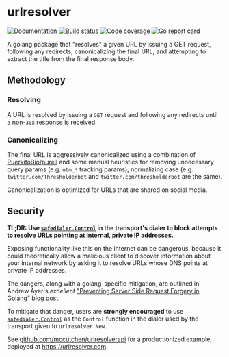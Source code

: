 # urlresolver

[![Documentation](https://pkg.go.dev/badge/github.com/mccutchen/urlresolver)](https://pkg.go.dev/github.com/mccutchen/urlresolver)
[![Build status](https://github.com/mccutchen/urlresolver/actions/workflows/test.yaml/badge.svg)](https://github.com/mccutchen/urlresolver/actions/workflows/test.yaml)
[![Code coverage](https://codecov.io/gh/mccutchen/urlresolver/branch/main/graph/badge.svg)](https://codecov.io/gh/mccutchen/urlresolver)
[![Go report card](http://goreportcard.com/badge/github.com/mccutchen/urlresolver)](https://goreportcard.com/report/github.com/mccutchen/urlresolver)

A golang package that "resolves" a given URL by issuing a GET request,
following any redirects, canonicalizing the final URL, and attempting to
extract the title from the final response body.

## Methodology

### Resolving

A URL is resolved by issuing a `GET` request and following any redirects until
a non-`30x` response is received.

### Canonicalizing

The final URL is aggressively canonicalized using a combination of
[PuerkitoBio/purell][purell] and some manual heuristics for removing
unnecessary query params (e.g. `utm_*` tracking params), normalizing case (e.g.
`twitter.com/Thresholderbot` and `twitter.com/thresholderbot` are the same).

Canonicalization is optimized for URLs that are shared on social media.

## Security

**TL;DR: Use [`safedialer.Control`][safedialer] in the transport's dialer to
block attempts to resolve URLs pointing at internal, private IP addresses.**

Exposing functionality like this on the internet can be dangerous, because it
could theoretically allow a malicious client to discover information about your
internal network by asking it to resolve URLs whose DNS points at private IP
addresses.

The dangers, along with a golang-specific mitigation, are outlined in Andrew
Ayer's _excellent_ ["Preventing Server Side Request Forgery in Golang"][blog]
blog post.

To mitigate that danger, users are **strongly encouraged** to use
[`safedialer.Control`][safedialer] as the `Control` function in the dialer used
by the transport given to `urlresolver.New`.

See [github.com/mccutchen/urlresolverapi][] for a productionized example, deployed at
https://urlresolver.com.

[Thresholderbot]: https://thresholderbot.com/
[purell]: https://github.com/PuerkitoBio/purell
[blog]: https://www.agwa.name/blog/post/preventing_server_side_request_forgery_in_golangs
[safedialer]: https://github.com/mccutchen/safedialer
[github.com/mccutchen/urlresolverapi]: https://github.com/mccutchen/urlresolverapi/blob/7e1a30fc0a5f8/cmd/urlresolverapi/main.go#L120-L128
